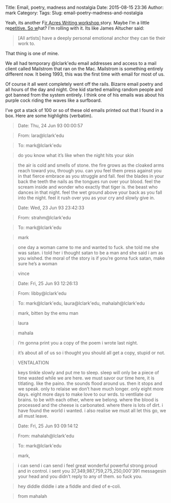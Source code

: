 Title: Email, poetry, madness and nostalgia
Date: 2015-08-15 23:36
Author: mark
Category: 
Tags: 
Slug: email-poetry-madness-and-nostalgia

Yeah, its another F[ir Acres Writing workshop ](http://mark.biek.org/blog/2009/02/the-shapening/)story. Maybe I'm a little re[petitive. So w](http://www.jamesaltucher.com/2015/08/kurt-vonnegut-the-secret-of-all-art/)hat? I'm rolling with it. Its like James Altucher said:

> [All artists] have a deeply personal emotional anchor they can tie their work to.

That thing is one of mine.

We all had temporary @lclark'edu email addresses and access to a mail client called Mailstrom that ran on the Mac. Mailstrom is something entirely different now. It being 1993, this was the first time with email for most of us.

Of course it all went completely went off the rails. Bizarre email poetry and all hours of the day and night. One kid started emailing random people and got banned from the system entirely. I think one of his emails was about his purple cock riding the waves like a surfboard.

I’ve got a stack of 100 or so of these old emails printed out that I found in a box. Here are some highlights (verbatim).

> Date: Thu, 24 Jun 93 00:00:57

> From: lara@lclark'edu

> To: mark@lclark'edu

> do you know what it’s like when the night hits your skin

> the air is cold and smells of stone. the fire grows as the cloaked arms reach toward you, through you. can you feel them press against you in that fierce embrace as you struggle and fall. feel the blades in your back the teeth the nails as the tongues run over your blood. feel the scream inside and wonder who exactly that tiger is. the beast who dances in that night. feel the wet ground above your back as you fall into the night. feel it rush over you as your cry and slowly give in.

> Date: Wed, 23 Jun 93 23:42:33

> From: strahm@lclark'edu

> To: mark@lclark'edu

> mark

> one day a woman came to me and wanted to fuck. she told me she was satan. i told her i thought satan to be a man and she said i am as you wished. the moral of the story is if you’re gonna fuck satan, make sure he’s a woman

> vince

> Date: Fri, 25 Jun 93 12:26:13

> From: libby@lclark'edu

> To: mark@lclark'edu, laura@lclark'edu, mahalah@lclark'edu

> mark, bitten by the emu man

> laura

> mahala

> i’m gonna print you a copy of the poem i wrote last night.

> it’s about all of us so i thought you should all get a copy, stupid or not.

> VENTALATION

> keys tinkle slowly and put me to sleep. sleep will only be a piece of time wasted while we are here. we must savor our time here, it is titlating. like the paino. the sounds flood around us. then it stops and we speak. only to relaise we don’t have much longer. only eight more days. eight more days to make love to our wrds. to ventliate our brains. to be with each other, where we belong. where the blood is processed and the cheese is carbonated. where there is lots of dirt. i have found the world i wanted. i also realise we must all let this go, we all must leave.

> Date: Fri, 25 Jun 93 09:14:12

> From: mahalah@lclark'edu

> To: mark@lclark'edu

> mark,

> i can send i can send i feel great wonderful powerful strong proud and in control. i sent you 37,349,987,759,275,250,000'391 messagesin your head and you didn’t reply to any of them. so fuck you.

> hey diddle diddle i ate a fiddle and died of e-coli.

> from mahalah

